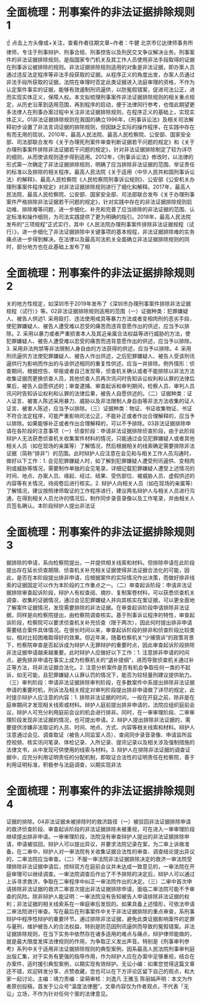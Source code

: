 # 全面梳理：刑事案件的非法证据排除规则1

☝ 点击上方头像或+关注，查看作者往期文章~作者：牛健 北京市亿达律师事务所律师，专注于刑事辩护、刑事合规、刑事控告以及刑民交叉争议解决业务。刑事案件的非法证据排除规则，是指国家专门机关及其工作人员使用非法手段取得的证据在刑事诉讼被排除的规则。非法证据排除规则适用的对象是非法证据，即办案人员通过违反法定程序等非法手段获取的证据。从程序正义的角度出发，办案人员通过非法手段所获取的证据，法院在审理时否定此类证据进入法庭审理的资格，不作为认定案件事实的证据，能够有效遏制刑讯逼供，以防冤假错案，促进司法公正，进而实现实体正义，保障人权。本文拟梳理刑事案件非法证据排除规则的相关重点规定，从历史沿革到适用范围，再到程序的启动，便于法律同行参考，也借此期望更多法律人在刑事办案过程中关注非法证据排除规则，在程序正义的基础上，实现实体正义。01非法证据排除规则在我国的确立1996年，《刑事诉讼法》及相关司法解释初步设置了非法言词证据的排除规则，但因缺乏实际的操作程序，在实践中存在有而无用的现状。2010年，最高人民法院、最高人民检察院、公安部、国家安全部、司法部联合发布《关于办理死刑案件审查判断证据若干问题的规定》和《关于办理刑事案件排除非法证据若干问题的规定》，针对非法证据排除制定了较为详尽的细则，从而使该规则逐步得到适用。2012年，《刑事诉讼法》修改时，以法律的形式第一次确定了非法证据排除规则，明确了应当排除非法证据的范围、举证责任的标准以及排除的相关程序。最高人民法院《关于适用〈中华人民共和国刑事诉讼法〉的解释》、最高人民检察院《人民检察院刑事诉讼规则》、公安部《公安机关办理刑事案件程序规定》对非法证据排除规则进行了细化和解释。2017年，最高人民法院、最高人民检察院、公安部、国家安全部、司法部联合发布《关于办理刑事案件严格排除非法证据若干问题的规定》，针对实践中存在的非法证据排除规则启动难、排除难等问题，进一步细化、补充和完善了应当排除的非法证据的范围、认定标准和操作细则，为司法实践提供了更为明确的指引。2018年，最高人民法院发布的“三项规程”正式实行，其中《人民法院办理刑事案件排除非法证据规程（试行）》，进一步细化了非法证据排除中关键事项的基本规程，非法证据排除难的实务痛点进一步得到解决。在法律以及最高司法机关全面确立非法证据排除规则的同时，部分地方也在此基础上发布了相

# 全面梳理：刑事案件的非法证据排除规则2

关的地方性规定，如深圳市于2019年发布了《深圳市办理刑事案件排除非法证据规程（试行）》等。02非法证据排除规则适用的范围（一）证据种类：犯罪嫌疑人、被告人供述1. 采用殴打、违法使用戒具等暴力方法或者变相肉刑的恶劣手段，使犯罪嫌疑人、被告人遭受难以忍受的痛苦而违背意愿作出的供述，应当予以排除。2. 采用以暴力或者严重损害本人及其近亲属合法权益等进行威胁的方法，使犯罪嫌疑人、被告人遭受难以忍受的痛苦而违背意愿作出的供述，应当予以排除。3. 采用非法拘禁等非法限制人身自由的方法获得的供述，应当予以排除。4. 采用刑讯逼供方法使犯罪嫌疑人、被告人作出供述，之后犯罪嫌疑人、被告人受该刑讯逼供行为影响而作出的与该供述相同的重复性供述，应当一并排除。例外情形：侦查期间，根据控告、举报或者自己发现等，侦查机关确认或者不能排除以非法方法收集证据而更换侦查人员，其他侦查人员再次讯问时告知诉讼权利和认罪的法律后果后，被告人自愿供述的；审查逮捕、审查起诉和审判期间，检察人员、审判人员讯问时告知诉讼权利和认罪的法律后果，被告人自愿供述的。（二）证据种类：证人证言、被害人陈述采用暴力、威胁以及非法限制人身自由等非法方法收集的证人证言、被害人陈述，应当予以排除。（三）证据种类：物证、书证收集物证、书证不符合法定程序，可能严重影响司法公正，不能补正或者作出合理解释的，应当予以排除。如果能够补正或者作出合理解释的，可以不予排除。03非法证据排除申请在各阶段的注意事项（一）侦查阶段：申请非法证据排除侦查阶段，由于此阶段辩护人无法获悉侦查机关收集案件材料的情况，只能通过会见犯罪嫌疑人或者其他相关人员（如在现场的亲属等）了解情况，然后根据相关的线索确定需要排除非法证据（简称“排非”）的范围。此时辩护人应注意在会见和与相关工作人员沟通时，做好以下工作：1. 会见犯罪嫌疑人时，如了解到犯罪嫌疑人遭受刑讯逼供、变相肉刑或威胁等情况，需要制作单独的会见笔录，详细记载犯罪嫌疑人遭受上述情况的时间、地点、办案人员、缘起、经过、结果、受伤部位、被威胁人员、虚假供述的内容等有关情况，待阅卷后进行核实。2. 辩护人向相关人员（如在现场的亲属等）了解情况，建议按照律师取证的工作程序进行，建议两名辩护人与相关人员进行沟通，在得到相关人员允许的情况后，制作同步录音录像以及工作笔录，并由相关人员签名确认。本阶段辩护人提出非法证

# 全面梳理：刑事案件的非法证据排除规则3

据排除的申请，系向检察院提出，一并提供相关线索和材料。但排除申请在此阶段提出存在延长侦查期限、侦查机关补充相关证据使得非法证据合法化的可能，因此，是否在本阶段提出排非申请，应根据案件的实际情况作出决策，而做好排非线索的证据固定可以作为本阶段的工作重点之一。（二）审查起诉阶段：申请非法证据排除审查起诉阶段，辩护人有权查阅、摘抄、复制案卷材料，可以获悉侦查机关调查、收集的证据情况，通过会见犯罪嫌疑人并向其核实在案证据，可以更全面地了解案件证据情况，发现需要排除的非法证据。在审查起诉阶段申请排除非法证据，同样是向检察院提出，由检察院调查核实。基于刑事诉讼程序的特性，审查起诉阶段，检察院可以要求侦查机关补充侦查（限于两次），因此何时提出排非申请需要结合案件具体情况。在很长时间以来，审查起诉阶段的排非和侦查阶段比较类似，相对比较困难取得好的效果。但近年来，随着检察机关“少捕慎诉”的政策背景下，检察院审查是否起诉成为辩护人无罪辩护的重要时点，因此审查起诉阶段排除非法证据申请越来越重要。此时辩护人应做好以下工作：1. 注意排非申请的时间点，避免排非申请在事实上成为检察机关的“退补提纲”，进而导致侦查机关通过补正等方法，将非法证据合法化。2. 注意分析案件是否有机会争取任何一类的不起诉，如无可能，且犯罪嫌疑人认罪认罚的情况下，能否为较轻量刑建议提供助力。（三）审判阶段：申请非法证据排除审判阶段，在多数案件中系提出排除非法证据申请的重要时机，刑诉法及相关规定对审判阶段提出排非申请做了详尽的规定，此时提示辩护人应注意的内容：1. 排除非法证据的时间，一般在开庭之前，除非是在庭审期间才发现相关线索或材料。辩护人庭前提出排非申请的，法院应组织庭前会议，辩护人可充分利用庭前会议的机会进行排非。同时，在一审审理阶段、二审审理阶段发现非法证据的情况，也可提出申请。2. 辩护人提出排除非法证据的，需要提供涉嫌非法取证的人员、时间、地点、方式、内容等相关线索和材料。辩护人注意通过会见、调查取证（被告人同监室人员）、查阅同步录音录像、申请监所监控视频、核实讯问笔录、体检记录、入所记录、提讯记录以及相关涉及强制措施的法律文书，从中发现可供使用的线索与材料。3. 辩护人在排除非法证据的调查证据中，应充分利用证明责任的分配机制，即取证合法性的证明责任在检察院，善于利用证明标准，积极参与法庭调查，以期实现非法

# 全面梳理：刑事案件的非法证据排除规则4

证据的排除。04非法证据未被排除时的救济路径（一）被驳回非法证据排除申请的救济侦查阶段、审查起诉阶段的非法证据排除未被重视，可在进入一审审理阶段继续提出排非申请。一审审理阶段，法院没有审查辩护人提出的非法证据排除申请，申请被驳回，辩护人可以提出异议，并要求法院记录在案，为二审上诉做准备。在二审中，辩护人对一审法院有关收集证据合法性的审查、调查结论提出异议的，二审法院应当审查。（二）不服一审法院非法证据排除决定的救济一审法院受理排除非法证据申请后，控辩双方在庭前会议并未达成一致意见的，一审法院在开庭审理可以继续调查。一审法院调查后作出了不予排除的决定后，辩护人可以通过上诉寻求救济，争取在二审程序中纠正一审法院作出的决定。（三）二审中首次申请排除非法证据的救济二审首次提出非法证据排除申请，面临二审法院可能不予审查的风险。除非辩护人能证明：一审法院没有告知被告人申请排除非法证据的权利；非法证据的相关线索系在一审庭审后发现的。如果具备上述情形，可依法申请二审法院进行审查。写在最后在刑事案件中关于非法证据排除的重点审查，系刑事辩护中程序性辩护的重要环节。通过排除非法证据，避免此类证据影响案件的定罪与量刑，维护被告人的合法权益，特别是防范因刑讯逼供而导致的冤假错案。非法证据排除规则，在当下实务中依然存在诸多适用的难点与痛点，辩护律师能做的，就是最大限度发挥法律规则的作用，为争取正义发出声音。特别是《刑事审判参考》系列中关于适用非法证据排除规则的典型案例，因系最高人民法院刑事审判庭出版汇集，对于实务有更强的指导作用，作为辩护人应在办案中足够重视，结合在办案件，适时援引典型案例，以期实现有效辩护。无讼小编：如果您觉得这篇文章还不错，欢迎转发分享、点赞收藏，您也可以在下方评论区留下自己的观点，和大家一起讨论。主编：靖力责编：梁萌审核：刘逸凡 王雅玉 陈丽娟声明：本文为作者原创投稿，首发于公众号“温度法律圈”，文章内容仅为作者观点，不代表「无讼」立场，不作为针对任何个案的法律意见。

